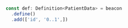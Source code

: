 ```typescript

const def: Definition<PatientData> = beacon
  .define()
  .add(['id', '0..1',])


```
